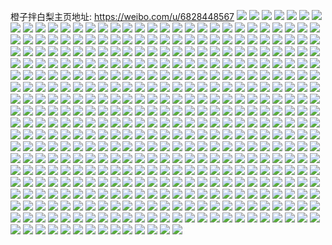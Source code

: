 橙子拌白梨主页地址: https://weibo.com/u/6828448567 
![](https://wx4.sinaimg.cn/mw2000/007s7tpdgy1h93f7zpboyj30u0140gwc.jpg) 
![](https://wx4.sinaimg.cn/mw2000/007s7tpdgy1h93f82agcmj32c02kghdu.jpg) 
![](https://wx4.sinaimg.cn/mw2000/007s7tpdgy1h93f84wekkj33402c0e82.jpg) 
![](https://wx4.sinaimg.cn/mw2000/007s7tpdgy1h93dgifmq5j30u0140to6.jpg) 
![](https://wx4.sinaimg.cn/mw2000/007s7tpdgy1h93dg0raakj322g2sie82.jpg) 
![](https://wx4.sinaimg.cn/mw2000/007s7tpdgy1h93dg5yyeqj32802yob2b.jpg) 
![](https://wx4.sinaimg.cn/mw2000/007s7tpdgy1h923shwdrtj32c03404qr.jpg) 
![](https://wx4.sinaimg.cn/mw2000/007s7tpdgy1h923ski4u0j30sc0rbwp4.jpg) 
![](https://wx4.sinaimg.cn/mw2000/007s7tpdgy1h8veyd1jcvj33402c0x6p.jpg) 
![](https://wx4.sinaimg.cn/mw2000/007s7tpdgy1h8v6wbbdqtj30u0140aln.jpg) 
![](https://wx4.sinaimg.cn/mw2000/007s7tpdgy1h8u5c8n5m4j32c0372b2c.jpg) 
![](https://wx4.sinaimg.cn/mw2000/007s7tpdgy1h8u5cficuvj30u0140k1o.jpg) 
![](https://wx4.sinaimg.cn/mw2000/007s7tpdgy1h8u5chhn70j30u0140ak8.jpg) 
![](https://wx4.sinaimg.cn/mw2000/007s7tpdgy1h8o7uijm0gj32802yoe85.jpg) 
![](https://wx4.sinaimg.cn/mw2000/007s7tpdgy1h8o7ujgeufj30u0140160.jpg) 
![](https://wx4.sinaimg.cn/mw2000/007s7tpdgy1h8o7umlis5j33402c0hdw.jpg) 
![](https://wx4.sinaimg.cn/mw2000/007s7tpdgy1h8o7v3emp6j32161tynpd.jpg) 
![](https://wx4.sinaimg.cn/mw2000/007s7tpdgy1h8ilom16c7j32802yo4qs.jpg) 
![](https://wx4.sinaimg.cn/mw2000/007s7tpdgy1h8iloozo3gj32802yo4qs.jpg) 
![](https://wx4.sinaimg.cn/mw2000/007s7tpdgy1h8ilopsi9ij30u01407cb.jpg) 
![](https://wx4.sinaimg.cn/mw2000/007s7tpdgy1h8ilors1iaj321w23j4qq.jpg) 
![](https://wx4.sinaimg.cn/mw2000/007s7tpdgy1h8hegh23lyj32802yo7wj.jpg) 
![](https://wx4.sinaimg.cn/mw2000/007s7tpdgy1h8hegkg93zj32c0340u0y.jpg) 
![](https://wx4.sinaimg.cn/mw2000/007s7tpdgy1h8heglvaopj32c0340qv7.jpg) 
![](https://wx4.sinaimg.cn/mw2000/007s7tpdgy1h8hegnpnzmj33402c01kz.jpg) 
![](https://wx4.sinaimg.cn/mw2000/007s7tpdgy1h8cmsqwfqtj32an2x0u0y.jpg) 
![](https://wx4.sinaimg.cn/mw2000/007s7tpdgy1h899xvvezcj321s2f8npf.jpg) 
![](https://wx4.sinaimg.cn/mw2000/007s7tpdgy1h899y0qrofj3280303x6q.jpg) 
![](https://wx4.sinaimg.cn/mw2000/007s7tpdgy1h899y2gxf4j33402c0u0y.jpg) 
![](https://wx4.sinaimg.cn/mw2000/007s7tpdgy1h899xr0s0pj32c0340qv7.jpg) 
![](https://wx4.sinaimg.cn/mw2000/007s7tpdgy1h86rkpj08tj329x2vdqv6.jpg) 
![](https://wx4.sinaimg.cn/mw2000/007s7tpdgy1h85oquoqu1j32802yo1kz.jpg) 
![](https://wx4.sinaimg.cn/mw2000/007s7tpdgy1h7qn7usvilj30u014016b.jpg) 
![](https://wx4.sinaimg.cn/mw2000/007s7tpdgy1h7qn7vxhqxj30u014lqgo.jpg) 
![](https://wx4.sinaimg.cn/mw2000/007s7tpdgy1h7qn817csuj328031fhdw.jpg) 
![](https://wx4.sinaimg.cn/mw2000/007s7tpdgy1h7qn857k07j33402c0npe.jpg) 
![](https://wx4.sinaimg.cn/mw2000/007s7tpdgy1h7qn87j3dvj33402c0qv6.jpg) 
![](https://wx4.sinaimg.cn/mw2000/007s7tpdgy1h7qn898ssbj33402c0e83.jpg) 
![](https://wx4.sinaimg.cn/mw2000/007s7tpdgy1h7qn8fviddj32802yohdw.jpg) 
![](https://wx4.sinaimg.cn/mw2000/007s7tpdgy1h7hjqwc989j33402c0b2a.jpg) 
![](https://wx4.sinaimg.cn/mw2000/007s7tpdgy1h7hjqydat5j334025gnpe.jpg) 
![](https://wx4.sinaimg.cn/mw2000/007s7tpdgy1h7hjqtwoy2j32pg25dx6p.jpg) 
![](https://wx4.sinaimg.cn/mw2000/007s7tpdgy1h7hjr0auznj33402c0e81.jpg) 
![](https://wx4.sinaimg.cn/mw2000/007s7tpdgy1h7hjr2502vj33402c0hdv.jpg) 
![](https://wx4.sinaimg.cn/mw2000/007s7tpdgy1h7hjr5jln0j32802yo4qs.jpg) 
![](https://wx4.sinaimg.cn/mw2000/007s7tpdgy1h7hjr930kgj32802yo1l2.jpg) 
![](https://wx4.sinaimg.cn/mw2000/007s7tpdgy1h7hjraz4l8j33402c0npe.jpg) 
![](https://wx4.sinaimg.cn/mw2000/007s7tpdgy1h73ynqecy6j32802yokjo.jpg) 
![](https://wx4.sinaimg.cn/mw2000/007s7tpdgy1h73ynu7rssj32802yokjo.jpg) 
![](https://wx4.sinaimg.cn/mw2000/007s7tpdgy1h73ynygelvj32c03407wi.jpg) 
![](https://wx4.sinaimg.cn/mw2000/007s7tpdgy1h73yo0ooa1j30u0140wnl.jpg) 
![](https://wx4.sinaimg.cn/mw2000/007s7tpdgy1h73lucyzehj328030j4qv.jpg) 
![](https://wx4.sinaimg.cn/mw2000/007s7tpdgy1h73lufw16jj31sc2gkkjo.jpg) 
![](https://wx4.sinaimg.cn/mw2000/007s7tpdgy1h73lujbecrj32802yoqv9.jpg) 
![](https://wx4.sinaimg.cn/mw2000/007s7tpdgy1h73lv9m8muj30u0140tp2.jpg) 
![](https://wx4.sinaimg.cn/mw2000/007s7tpdgy1h6z20y0inwj312c0u04ev.jpg) 
![](https://wx4.sinaimg.cn/mw2000/007s7tpdgy1h6z219ojd8j30u014o4g6.jpg) 
![](https://wx4.sinaimg.cn/mw2000/007s7tpdgy1h6z21anvcvj30u014fane.jpg) 
![](https://wx4.sinaimg.cn/mw2000/007s7tpdgy1h6z21f8neij32802yo7wh.jpg) 
![](https://wx4.sinaimg.cn/mw2000/007s7tpdgy1h6mh8oxoksj32ba2s8qv6.jpg) 
![](https://wx4.sinaimg.cn/mw2000/007s7tpdgy1h6mh8lw4baj32c0340npe.jpg) 
![](https://wx4.sinaimg.cn/mw2000/007s7tpdgy1h6mh8qdeugj32c02ek7wi.jpg) 
![](https://wx4.sinaimg.cn/mw2000/007s7tpdgy1h6mh8vtummj32802yoqj6.jpg) 
![](https://wx4.sinaimg.cn/mw2000/007s7tpdgy1h6mh90x8i2j333e24vhdu.jpg) 
![](https://wx4.sinaimg.cn/mw2000/007s7tpdgy1h6d2a6n9wsj33402c0npd.jpg) 
![](https://wx4.sinaimg.cn/mw2000/007s7tpdgy1h6d2a5pe69j32by1wrx6p.jpg) 
![](https://wx4.sinaimg.cn/mw2000/007s7tpdgy1h6cv9q77jgj33402c0npd.jpg) 
![](https://wx4.sinaimg.cn/mw2000/007s7tpdgy1h60ng58p4xj32802yo1l0.jpg) 
![](https://wx4.sinaimg.cn/mw2000/007s7tpdgy1h5t9vy2lrxj32802yowy3.jpg) 
![](https://wx4.sinaimg.cn/mw2000/007s7tpdgy1h5t9w1773yj32802yob2c.jpg) 
![](https://wx4.sinaimg.cn/mw2000/007s7tpdgy1h5t9vv28rij32802yotp3.jpg) 
![](https://wx4.sinaimg.cn/mw2000/007s7tpdgy1h5r7tog913j3280307x6t.jpg) 
![](https://wx4.sinaimg.cn/mw2000/007s7tpdgy1h5r7tu0cvkj32802yo1l2.jpg) 
![](https://wx4.sinaimg.cn/mw2000/007s7tpdgy1h5r3qsie42j327i2cvx6r.jpg) 
![](https://wx4.sinaimg.cn/mw2000/007s7tpdgy1h5r3qzrkyfj32802yohdw.jpg) 
![](https://wx4.sinaimg.cn/mw2000/007s7tpdgy1h5r3qmgr4jj32c03407wi.jpg) 
![](https://wx4.sinaimg.cn/mw2000/007s7tpdgy1h5p0p4ubb4j32802yo468.jpg) 
![](https://wx4.sinaimg.cn/mw2000/007s7tpdgy1h5ot9s5ckfj31sc2dsu0y.jpg) 
![](https://wx4.sinaimg.cn/mw2000/007s7tpdgy1h5ot9w5bj7j32802yo4qt.jpg) 
![](https://wx4.sinaimg.cn/mw2000/007s7tpdgy1h5ota07yxnj32802yokjp.jpg) 
![](https://wx4.sinaimg.cn/mw2000/007s7tpdgy1h5ota3k18qj32802yohdt.jpg) 
![](https://wx4.sinaimg.cn/mw2000/007s7tpdgy1h5ota74b9xj32yo280u0x.jpg) 
![](https://wx4.sinaimg.cn/mw2000/007s7tpdgy1h5iwe43458j31400u0nia.jpg) 
![](https://wx4.sinaimg.cn/mw2000/007s7tpdgy1h5iwe68mhrj31400u0nls.jpg) 
![](https://wx4.sinaimg.cn/mw2000/007s7tpdgy1h5iwf3lylmj32c0340b2d.jpg) 
![](https://wx4.sinaimg.cn/mw2000/007s7tpdgy1h5iwhmnwasj32yo280e86.jpg) 
![](https://wx4.sinaimg.cn/mw2000/007s7tpdgy1h5dydv3j3tj31be0zk7h9.jpg) 
![](https://wx4.sinaimg.cn/mw2000/007s7tpdgy1h5dydxbpnyj31o02801kz.jpg) 
![](https://wx4.sinaimg.cn/mw2000/007s7tpdgy1h5dydzdwsaj31o0280hdu.jpg) 
![](https://wx4.sinaimg.cn/mw2000/007s7tpdgy1h5dye0s85fj33402c0qv5.jpg) 
![](https://wx4.sinaimg.cn/mw2000/007s7tpdgy1h5dye2l3gqj33402c07wj.jpg) 
![](https://wx4.sinaimg.cn/mw2000/007s7tpdgy1h5dye4ga92j32c03407wj.jpg) 
![](https://wx4.sinaimg.cn/mw2000/007s7tpdgy1h5dye6byz4j33402c0kjl.jpg) 
![](https://wx4.sinaimg.cn/mw2000/007s7tpdgy1h5dye7mxycj33402c0hct.jpg) 
![](https://wx4.sinaimg.cn/mw2000/007s7tpdgy1h5dye8mua0j313y0u07h5.jpg) 
![](https://wx4.sinaimg.cn/mw2000/007s7tpdgy1h5cvybn9hmj31o0280b2a.jpg) 
![](https://wx4.sinaimg.cn/mw2000/007s7tpdgy1h5cvyed33fj31o0280e82.jpg) 
![](https://wx4.sinaimg.cn/mw2000/007s7tpdgy1h58ag2vjb7j30u0140qep.jpg) 
![](https://wx4.sinaimg.cn/mw2000/007s7tpdgy1h58ag4f2h3j30u0140k5e.jpg) 
![](https://wx4.sinaimg.cn/mw2000/007s7tpdgy1h56lvk77jhj30u0140dtv.jpg) 
![](https://wx4.sinaimg.cn/mw2000/007s7tpdgy1h56lw1tgx2j327825xkjl.jpg) 
![](https://wx4.sinaimg.cn/mw2000/007s7tpdgy1h56lvygk4wj32c02rz1ky.jpg) 
![](https://wx4.sinaimg.cn/mw2000/007s7tpdgy1h56lw2v6wrj32kt1pc1ky.jpg) 
![](https://wx4.sinaimg.cn/mw2000/007s7tpdgy1h56lvjltj5j30u0140dt7.jpg) 
![](https://wx4.sinaimg.cn/mw2000/007s7tpdgy1h56lw6glfpj32c0340e83.jpg) 
![](https://wx4.sinaimg.cn/mw2000/007s7tpdgy1h56lvknqo4j30u0140ao8.jpg) 
![](https://wx4.sinaimg.cn/mw2000/007s7tpdgy1h506iokaoij31o0280u0y.jpg) 
![](https://wx4.sinaimg.cn/mw2000/007s7tpdgy1h4x4js7zy0j31o02804qr.jpg) 
![](https://wx4.sinaimg.cn/mw2000/007s7tpdgy1h4x4jv9lymj31o02807wj.jpg) 
![](https://wx4.sinaimg.cn/mw2000/007s7tpdgy1h4x4jppls1j31o0280x6q.jpg) 
![](https://wx4.sinaimg.cn/mw2000/007s7tpdgy1h4wws0hrrlj31400u0tqe.jpg) 
![](https://wx4.sinaimg.cn/mw2000/007s7tpdgy1h4wws3h3flj32801o01kz.jpg) 
![](https://wx4.sinaimg.cn/mw2000/007s7tpdgy1h4wws6n8dkj32801o0hdu.jpg) 
![](https://wx4.sinaimg.cn/mw2000/007s7tpdgy1h4qwyfkhc0j30u00u010n.jpg) 
![](https://wx4.sinaimg.cn/mw2000/007s7tpdgy1h4q52sgwa3j31400u0aor.jpg) 
![](https://wx4.sinaimg.cn/mw2000/007s7tpdgy1h4q52wgkzuj31o02801kz.jpg) 
![](https://wx4.sinaimg.cn/mw2000/007s7tpdgy1h4q2f18sl9j31o02801kz.jpg) 
![](https://wx4.sinaimg.cn/mw2000/007s7tpdgy1h4q2ex178dj31400u0nep.jpg) 
![](https://wx4.sinaimg.cn/mw2000/007s7tpdgy1h4mmfqtesaj31o0280qv6.jpg) 
![](https://wx4.sinaimg.cn/mw2000/007s7tpdgy1h4mmfoapj6j31o0280qv6.jpg) 
![](https://wx4.sinaimg.cn/mw2000/007s7tpdgy1h4k62sd7ryj30u0140qfd.jpg) 
![](https://wx4.sinaimg.cn/mw2000/007s7tpdgy1h4k632or0yj30u0140qf1.jpg) 
![](https://wx4.sinaimg.cn/mw2000/007s7tpdgy1h4i7x9wms3j31o02807wi.jpg) 
![](https://wx4.sinaimg.cn/mw2000/007s7tpdgy1h4i7x1unv6j30zk0np77v.jpg) 
![](https://wx4.sinaimg.cn/mw2000/007s7tpdgy1h4i7xg3wkhj31400u0n8q.jpg) 
![](https://wx4.sinaimg.cn/mw2000/007s7tpdgy1h4gtkco9zsj30zj1bewhe.jpg) 
![](https://wx4.sinaimg.cn/mw2000/007s7tpdgy1h4fp12333oj31o0280x6p.jpg) 
![](https://wx4.sinaimg.cn/mw2000/007s7tpdgy1h4fp18sipdj31o0280qv5.jpg) 
![](https://wx4.sinaimg.cn/mw2000/007s7tpdgy1h4fp19w5gkj30u01407hz.jpg) 
![](https://wx4.sinaimg.cn/mw2000/007s7tpdgy1h4ec6ho5fjj31o0280x6p.jpg) 
![](https://wx4.sinaimg.cn/mw2000/007s7tpdgy1h4ec6khrysj31o0280x6p.jpg) 
![](https://wx4.sinaimg.cn/mw2000/007s7tpdgy1h4ec5hx4yaj31o0280x6p.jpg) 
![](https://wx4.sinaimg.cn/mw2000/007s7tpdgy1h4d2leufjxj32332d1x6p.jpg) 
![](https://wx4.sinaimg.cn/mw2000/007s7tpdgy1h49qchdngfj31o02801ky.jpg) 
![](https://wx4.sinaimg.cn/mw2000/007s7tpdgy1h49qcnvd66j31o02801ky.jpg) 
![](https://wx4.sinaimg.cn/mw2000/007s7tpdgy1h47tr02b0zj31o02807wi.jpg) 
![](https://wx4.sinaimg.cn/mw2000/007s7tpdgy1h47tr2c5tuj31o02801ky.jpg) 
![](https://wx4.sinaimg.cn/mw2000/007s7tpdgy1h47tqwfx3bj30u0140gxt.jpg) 
![](https://wx4.sinaimg.cn/mw2000/007s7tpdgy1h46t0rt8d9j33402c0u0z.jpg) 
![](https://wx4.sinaimg.cn/mw2000/007s7tpdgy1h46t0nhdnlj33402c0u0x.jpg) 
![](https://wx4.sinaimg.cn/mw2000/007s7tpdgy1h46t0ub4wij32c03401kz.jpg) 
![](https://wx4.sinaimg.cn/mw2000/007s7tpdgy1h46t0x4uucj31o02801ky.jpg) 
![](https://wx4.sinaimg.cn/mw2000/007s7tpdgy1h46n9h8q22j30n01dsqlr.jpg) 
![](https://wx4.sinaimg.cn/mw2000/007s7tpdgy1h46n86zj6tj31o0280kjm.jpg) 
![](https://wx4.sinaimg.cn/mw2000/007s7tpdgy1h46n8gr50lj31o0280npe.jpg) 
![](https://wx4.sinaimg.cn/mw2000/007s7tpdgy1h46n8kx7ibj33402c0qv7.jpg) 
![](https://wx4.sinaimg.cn/mw2000/007s7tpdgy1h46n8q1qt9j33402c0u0z.jpg) 
![](https://wx4.sinaimg.cn/mw2000/007s7tpdgy1h46n98fuljj31o0280b2a.jpg) 
![](https://wx4.sinaimg.cn/mw2000/007s7tpdgy1h46n9cangkj33402c01kz.jpg) 
![](https://wx4.sinaimg.cn/mw2000/007s7tpdgy1h46n9djc3sj30u014014t.jpg) 
![](https://wx4.sinaimg.cn/mw2000/007s7tpdgy1h46n907i01j31o02807wi.jpg) 
![](https://wx4.sinaimg.cn/mw2000/007s7tpdgy1h45jd9p9e1j33402c0x6p.jpg) 
![](https://wx4.sinaimg.cn/mw2000/007s7tpdgy1h45jd5j6rvj326s32u4qr.jpg) 
![](https://wx4.sinaimg.cn/mw2000/007s7tpdgy1h45jec5oudj31jk1jk1kx.jpg) 
![](https://wx4.sinaimg.cn/mw2000/007s7tpdgy1h45jfkr9z9j31o0280x6q.jpg) 
![](https://wx4.sinaimg.cn/mw2000/007s7tpdgy1h45jftxku5j30u1106dn7.jpg) 
![](https://wx4.sinaimg.cn/mw2000/007s7tpdgy1h45jevx3m3j32801o0e82.jpg) 
![](https://wx4.sinaimg.cn/mw2000/007s7tpdgy1h45jezq6p5j33402c04qr.jpg) 
![](https://wx4.sinaimg.cn/mw2000/007s7tpdgy1h45jf3wr3wj33402c0kjm.jpg) 
![](https://wx4.sinaimg.cn/mw2000/007s7tpdgy1h45jehabpqj32c0340hdu.jpg) 
![](https://wx4.sinaimg.cn/mw2000/007s7tpdgy1h41ztgcm2nj31o0280b2a.jpg) 
![](https://wx4.sinaimg.cn/mw2000/007s7tpdgy1h41zteiagej31o02804qq.jpg) 
![](https://wx4.sinaimg.cn/mw2000/007s7tpdgy1h41ztidk6wj31o0280kjm.jpg) 
![](https://wx4.sinaimg.cn/mw2000/007s7tpdgy1h41ztlb8k8j31o0280hdu.jpg) 
![](https://wx4.sinaimg.cn/mw2000/007s7tpdgy1h41zueieghj31o0280u0x.jpg) 
![](https://wx4.sinaimg.cn/mw2000/007s7tpdgy1h41zufy5uuj31o0280npe.jpg) 
![](https://wx4.sinaimg.cn/mw2000/007s7tpdgy1h41ve1bnzrj31o0280b2a.jpg) 
![](https://wx4.sinaimg.cn/mw2000/007s7tpdgy1h41vdz9zlcj31o029qe83.jpg) 
![](https://wx4.sinaimg.cn/mw2000/007s7tpdgy1h41vedghm4j30u01404qp.jpg) 
![](https://wx4.sinaimg.cn/mw2000/007s7tpdgy1h3ul12l74uj30u014049q.jpg) 
![](https://wx4.sinaimg.cn/mw2000/007s7tpdgy1h3ul13f3q6j30u0140dqk.jpg) 
![](https://wx4.sinaimg.cn/mw2000/007s7tpdgy1h3ul176rp0j30u0140qex.jpg) 
![](https://wx4.sinaimg.cn/mw2000/007s7tpdgy1h3ul161rdwj32c03407wj.jpg) 
![](https://wx4.sinaimg.cn/mw2000/007s7tpdgy1h3ul11b9tqj32c03407wi.jpg) 
![](https://wx4.sinaimg.cn/mw2000/007s7tpdgy1h3ul19l548j32c0340npe.jpg) 
![](https://wx4.sinaimg.cn/mw2000/007s7tpdgy1h3snxtolctj32c03404qq.jpg) 
![](https://wx4.sinaimg.cn/mw2000/007s7tpdgy1h3snxv6ldgj32c03404qr.jpg) 
![](https://wx4.sinaimg.cn/mw2000/007s7tpdgy1h3snxw66vuj316z0ymtqz.jpg) 
![](https://wx4.sinaimg.cn/mw2000/007s7tpdgy1h3snxzaf8fj33402c04qq.jpg) 
![](https://wx4.sinaimg.cn/mw2000/007s7tpdgy1h3sny0j02aj30u0140qqt.jpg) 
![](https://wx4.sinaimg.cn/mw2000/007s7tpdgy1h3snyuvf0kj32c02c0x6p.jpg) 
![](https://wx4.sinaimg.cn/mw2000/007s7tpdgy1h3snzjl9bgj32c0340x6p.jpg) 
![](https://wx4.sinaimg.cn/mw2000/007s7tpdgy1h3snyvsrksj33402c01kx.jpg) 
![](https://wx4.sinaimg.cn/mw2000/007s7tpdgy1h3snytsu39j31o02801ky.jpg) 
![](https://wx4.sinaimg.cn/mw2000/007s7tpdgy1h3sgxm9502j31o0280qv5.jpg) 
![](https://wx4.sinaimg.cn/mw2000/007s7tpdgy1h3sgxntsocj32c0340x6p.jpg) 
![](https://wx4.sinaimg.cn/mw2000/007s7tpdgy1h3sgxjjpc5j33402c0b2b.jpg) 
![](https://wx4.sinaimg.cn/mw2000/007s7tpdgy1h3sgxsonqwj32c0340e83.jpg) 
![](https://wx4.sinaimg.cn/mw2000/007s7tpdgy1h3sgxtonhqj31em0u1dow.jpg) 
![](https://wx4.sinaimg.cn/mw2000/007s7tpdgy1h3sgxw1s0lj32c0365b2a.jpg) 
![](https://wx4.sinaimg.cn/mw2000/007s7tpdgy1h3qkne5y8hj30u0140k24.jpg) 
![](https://wx4.sinaimg.cn/mw2000/007s7tpdly1h3qbi7sar6j32c03404qq.jpg) 
![](https://wx4.sinaimg.cn/mw2000/007s7tpdly1h3qbi4gut2j32c03401ky.jpg) 
![](https://wx4.sinaimg.cn/mw2000/007s7tpdly1h3qbi5ik78j32c02c0x6p.jpg) 
![](https://wx4.sinaimg.cn/mw2000/007s7tpdly1h3qbi3ipc2j31o0280hdt.jpg) 
![](https://wx4.sinaimg.cn/mw2000/007s7tpdly1h3qbi22sptj31o0280b2a.jpg) 
![](https://wx4.sinaimg.cn/mw2000/007s7tpdly1h3qbi9id9ej32801o0e82.jpg) 
![](https://wx4.sinaimg.cn/mw2000/007s7tpdly1h3qbi6gg94j33402c0x6p.jpg) 
![](https://wx4.sinaimg.cn/mw2000/007s7tpdly1h3qbib2h3mj33402c04qs.jpg) 
![](https://wx4.sinaimg.cn/mw2000/007s7tpdly1h3qbic9uo7j32c03407wi.jpg) 
![](https://wx4.sinaimg.cn/mw2000/007s7tpdgy1h3lbm8cchnj30u0140gye.jpg) 
![](https://wx4.sinaimg.cn/mw2000/007s7tpdgy1h3lbm7mcdtj31o0280u0x.jpg) 
![](https://wx4.sinaimg.cn/mw2000/007s7tpdgy1h3jp61mscij31o0280x6p.jpg) 
![](https://wx4.sinaimg.cn/mw2000/007s7tpdgy1h3jp647on8j31o0280x6p.jpg) 
![](https://wx4.sinaimg.cn/mw2000/007s7tpdgy1h3jp5z3vrcj321h2vee82.jpg) 
![](https://wx4.sinaimg.cn/mw2000/007s7tpdgy1h3jkfsbjmyj31o0280qv5.jpg) 
![](https://wx4.sinaimg.cn/mw2000/007s7tpdgy1h3jkfu6uv1j31o0280npd.jpg) 
![](https://wx4.sinaimg.cn/mw2000/007s7tpdgy1h3h7sy2fnnj31o0280x6p.jpg) 
![](https://wx4.sinaimg.cn/mw2000/007s7tpdgy1h3h7svxihcj31o0280qv5.jpg) 
![](https://wx4.sinaimg.cn/mw2000/007s7tpdgy1h3h7t058cqj32c0340x6q.jpg) 
![](https://wx4.sinaimg.cn/mw2000/007s7tpdgy1h3h7t2m3e3j32c0340hdu.jpg) 
![](https://wx4.sinaimg.cn/mw2000/007s7tpdgy1h3g3lar0kgj32c0340e82.jpg) 
![](https://wx4.sinaimg.cn/mw2000/007s7tpdgy1h3g3l9dcjwj31o02807wh.jpg) 
![](https://wx4.sinaimg.cn/mw2000/007s7tpdgy1h3g3lcpkhwj33402c0kjm.jpg) 
![](https://wx4.sinaimg.cn/mw2000/007s7tpdgy1h3g3le4lqzj33402c0x6p.jpg) 
![](https://wx4.sinaimg.cn/mw2000/007s7tpdgy1h38x10twckj32c0340qv6.jpg) 
![](https://wx4.sinaimg.cn/mw2000/007s7tpdgy1h38x139ng6j32c0340e82.jpg) 
![](https://wx4.sinaimg.cn/mw2000/007s7tpdgy1h38nmdq59qj31o02801ky.jpg) 
![](https://wx4.sinaimg.cn/mw2000/007s7tpdgy1h38nmlonr6j31o0280kjl.jpg) 
![](https://wx4.sinaimg.cn/mw2000/007s7tpdgy1h38nmrym7wj32c0340kjm.jpg) 
![](https://wx4.sinaimg.cn/mw2000/007s7tpdgy1h38nmxpxdvj32c0340b2a.jpg) 
![](https://wx4.sinaimg.cn/mw2000/007s7tpdgy1h37p4neipsj31o02801ky.jpg) 
![](https://wx4.sinaimg.cn/mw2000/007s7tpdgy1h37p4ks9efj31o0280x6p.jpg) 
![](https://wx4.sinaimg.cn/mw2000/007s7tpdgy1h37p4r8aw3j32c0340kjm.jpg) 
![](https://wx4.sinaimg.cn/mw2000/007s7tpdgy1h37p4pbgvpj32c0340x6q.jpg) 
![](https://wx4.sinaimg.cn/mw2000/007s7tpdgy1h339avevzej31o02801ky.jpg) 
![](https://wx4.sinaimg.cn/mw2000/007s7tpdgy1h339at09jtj31o0280e82.jpg) 
![](https://wx4.sinaimg.cn/mw2000/007s7tpdgy1h3188dgfe2j31o0280x6p.jpg) 
![](https://wx4.sinaimg.cn/mw2000/007s7tpdgy1h3188f040aj31gz21x1ky.jpg) 
![](https://wx4.sinaimg.cn/mw2000/007s7tpdgy1h3188gmdaej31hx280b2a.jpg) 
![](https://wx4.sinaimg.cn/mw2000/007s7tpdgy1h2qcqjsmskj30u0140drk.jpg) 
![](https://wx4.sinaimg.cn/mw2000/007s7tpdgy1h2lzrlgmspj30u10z1wlr.jpg) 
![](https://wx4.sinaimg.cn/mw2000/007s7tpdgy1h2lzrm0ckdj30u0140n98.jpg) 
![](https://wx4.sinaimg.cn/mw2000/007s7tpdgy1h2lzrmftv1j30u0140gw0.jpg) 
![](https://wx4.sinaimg.cn/mw2000/007s7tpdgy1h2lzrn93lnj30u0140h27.jpg) 
![](https://wx4.sinaimg.cn/mw2000/007s7tpdgy1h2lzrwnbfaj30u0140are.jpg) 
![](https://wx4.sinaimg.cn/mw2000/007s7tpdgy1h2lzsjfyp9j30u01hcnh9.jpg) 
![](https://wx4.sinaimg.cn/mw2000/007s7tpdgy1h2jd619z4bj31o0280e82.jpg) 
![](https://wx4.sinaimg.cn/mw2000/007s7tpdgy1h2jd62uc45j32801lzx6p.jpg) 
![](https://wx4.sinaimg.cn/mw2000/007s7tpdgy1h2jd646ie8j31sc2641ky.jpg) 
![](https://wx4.sinaimg.cn/mw2000/007s7tpdgy1h2jd66ytj4j33402c04qt.jpg) 
![](https://wx4.sinaimg.cn/mw2000/007s7tpdgy1h2jd6976t1j33402c0u0z.jpg) 
![](https://wx4.sinaimg.cn/mw2000/007s7tpdgy1h2jd6au5qcj33402c0e83.jpg) 
![](https://wx4.sinaimg.cn/mw2000/007s7tpdgy1h2jd6c4b8vj33402c0kjm.jpg) 
![](https://wx4.sinaimg.cn/mw2000/007s7tpdgy1h2jd6ebfjcj33402c0u0z.jpg) 
![](https://wx4.sinaimg.cn/mw2000/007s7tpdgy1h2jd5ypu1yj33402c01l0.jpg) 
![](https://wx4.sinaimg.cn/mw2000/007s7tpdgy1h2etfephmrj31o02807wi.jpg) 
![](https://wx4.sinaimg.cn/mw2000/007s7tpdgy1h2etfh6r6bj31o0280x6p.jpg) 
![](https://wx4.sinaimg.cn/mw2000/007s7tpdgy1h2etfdj70hj31o02801ky.jpg) 
![](https://wx4.sinaimg.cn/mw2000/007s7tpdgy1h2etfpc0hkj30tu13u1d1.jpg) 
![](https://wx4.sinaimg.cn/mw2000/007s7tpdgy1h2e0z8rft9j33402c04qq.jpg) 
![](https://wx4.sinaimg.cn/mw2000/007s7tpdgy1h2e0z5v224j33402c0x6q.jpg) 
![](https://wx4.sinaimg.cn/mw2000/007s7tpdgy1h2dlnrshtmj33402c07wk.jpg) 
![](https://wx4.sinaimg.cn/mw2000/007s7tpdgy1h2dlnmcda5j32b02nsu0x.jpg) 
![](https://wx4.sinaimg.cn/mw2000/007s7tpdgy1h2dknw2idbj31o0280kjm.jpg) 
![](https://wx4.sinaimg.cn/mw2000/007s7tpdgy1h2dknzdcl8j31o02804qr.jpg) 
![](https://wx4.sinaimg.cn/mw2000/007s7tpdgy1h2dknt6gixj31o0280qv6.jpg) 
![](https://wx4.sinaimg.cn/mw2000/007s7tpdgy1h2dko1bikyj33402c0x6q.jpg) 
![](https://wx4.sinaimg.cn/mw2000/007s7tpdgy1h2b3fnbrp9j31o0280hdt.jpg) 
![](https://wx4.sinaimg.cn/mw2000/007s7tpdgy1h2b3fp1i2jj31o0280hdt.jpg) 
![](https://wx4.sinaimg.cn/mw2000/007s7tpdgy1h2b3flkcz9j31o0280hdt.jpg) 
![](https://wx4.sinaimg.cn/mw2000/007s7tpdgy1h2340ojww6j31o0280e81.jpg) 
![](https://wx4.sinaimg.cn/mw2000/007s7tpdgy1h1zx7xswifj31sc2dse81.jpg) 
![](https://wx4.sinaimg.cn/mw2000/007s7tpdgy1h1w6dhyilqj31sc1yinpd.jpg) 
![](https://wx4.sinaimg.cn/mw2000/007s7tpdgy1h1w6dmsoz6j31o0280kjm.jpg) 
![](https://wx4.sinaimg.cn/mw2000/007s7tpdgy1h1w6do5m7uj31o0280b2a.jpg) 
![](https://wx4.sinaimg.cn/mw2000/007s7tpdgy1h1w6dtatsjj33402c04qs.jpg) 
![](https://wx4.sinaimg.cn/mw2000/007s7tpdgy1h1w6duy8ybj31sc2eokjm.jpg) 
![](https://wx4.sinaimg.cn/mw2000/007s7tpdgy1h1o6799zdsj30u0140n6h.jpg) 
![](https://wx4.sinaimg.cn/mw2000/007s7tpdgy1h1o6788en9j30u0140k0i.jpg) 
![](https://wx4.sinaimg.cn/mw2000/007s7tpdgy1h1n0yn3fgwj30u0140akh.jpg) 
![](https://wx4.sinaimg.cn/mw2000/007s7tpdgy1h1n0ynjqk5j30u01407ea.jpg) 
![](https://wx4.sinaimg.cn/mw2000/007s7tpdgy1h1lvtd0l89j31o0280e81.jpg) 
![](https://wx4.sinaimg.cn/mw2000/007s7tpdgy1h1lvta9y0sj31o02801ky.jpg) 
![](https://wx4.sinaimg.cn/mw2000/007s7tpdgy1h1g7brxd5bj30u014013l.jpg) 
![](https://wx4.sinaimg.cn/mw2000/007s7tpdgy1h1g7bskkjoj30u00y8alj.jpg) 
![](https://wx4.sinaimg.cn/mw2000/007s7tpdgy1h1f8dq2uxfj31400u0don.jpg) 
![](https://wx4.sinaimg.cn/mw2000/007s7tpdgy1h1f8ds55a0j31o0280x6p.jpg) 
![](https://wx4.sinaimg.cn/mw2000/007s7tpdgy1h173rnrvcjj30ow188n2y.jpg) 
![](https://wx4.sinaimg.cn/mw2000/007s7tpdgy1h137rb8vrhj32c0340u0x.jpg) 
![](https://wx4.sinaimg.cn/mw2000/007s7tpdgy1h137rcwp13j30u0140aix.jpg) 
![](https://wx4.sinaimg.cn/mw2000/007s7tpdgy1h0td7vptm3j33402c07wj.jpg) 
![](https://wx4.sinaimg.cn/mw2000/007s7tpdgy1h0szpsoro8j32c0340u0z.jpg) 
![](https://wx4.sinaimg.cn/mw2000/007s7tpdgy1h0szpnhogsj33402c07wl.jpg) 
![](https://wx4.sinaimg.cn/mw2000/007s7tpdgy1h0szpufp2kj30u0140qqp.jpg) 
![](https://wx4.sinaimg.cn/mw2000/007s7tpdgy1h0szqbnerjj31hv25pe81.jpg) 
![](https://wx4.sinaimg.cn/mw2000/007s7tpdgy1h0syqaic5gj32c021kb2b.jpg) 
![](https://wx4.sinaimg.cn/mw2000/007s7tpdgy1h0syqcd2x8j33402c0kjp.jpg) 
![](https://wx4.sinaimg.cn/mw2000/007s7tpdgy1h0syqejqw5j31o0280b2a.jpg) 
![](https://wx4.sinaimg.cn/mw2000/007s7tpdgy1h0syq8vif0j31sc2ds7wi.jpg) 
![](https://wx4.sinaimg.cn/mw2000/007s7tpdgy1h0syqf9fvnj31400u07lz.jpg) 
![](https://wx4.sinaimg.cn/mw2000/007s7tpdgy1h0syqgcud9j30u0140000.jpg) 
![](https://wx4.sinaimg.cn/mw2000/007s7tpdgy1h0syrh1fcyj33402c0qv6.jpg) 
![](https://wx4.sinaimg.cn/mw2000/007s7tpdgy1h0syri98xbj33402c0b2a.jpg) 
![](https://wx4.sinaimg.cn/mw2000/007s7tpdgy1h0syrfeyt1j33402c0nph.jpg) 
![](https://wx4.sinaimg.cn/mw2000/007s7tpdgy1h0rqwaozylj31g71wckjl.jpg) 
![](https://wx4.sinaimg.cn/mw2000/007s7tpdgy1h0rqwc5a8rj31sc2fc7wj.jpg) 
![](https://wx4.sinaimg.cn/mw2000/007s7tpdgy1h0rqx8pkuwj33402c0b2c.jpg) 
![](https://wx4.sinaimg.cn/mw2000/007s7tpdgy1h0rpv9x8gyj31o0280hdu.jpg) 
![](https://wx4.sinaimg.cn/mw2000/007s7tpdgy1h0rpvc8v28j31o0280npe.jpg) 
![](https://wx4.sinaimg.cn/mw2000/007s7tpdgy1h0rpv81ay1j31sc2dsqv6.jpg) 
![](https://wx4.sinaimg.cn/mw2000/007s7tpdgy1h0qq1ekcdlj31sc27zx6q.jpg) 
![](https://wx4.sinaimg.cn/mw2000/007s7tpdgy1h0qq21zmyoj31sc2fcu0y.jpg) 
![](https://wx4.sinaimg.cn/mw2000/007s7tpdgy1h0qq25d8wbj30u01404j1.jpg) 
![](https://wx4.sinaimg.cn/mw2000/007s7tpdgy1h0qq2n6u00j33402c0npg.jpg) 
![](https://wx4.sinaimg.cn/mw2000/007s7tpdgy1h0qq395oeoj33402c07wm.jpg) 
![](https://wx4.sinaimg.cn/mw2000/007s7tpdgy1h0piwiqeyrj31o02804qq.jpg) 
![](https://wx4.sinaimg.cn/mw2000/007s7tpdgy1h0piwjylsjj31f91phu0x.jpg) 
![](https://wx4.sinaimg.cn/mw2000/007s7tpdgy1h0piwh82qmj31l9236u0y.jpg) 
![](https://wx4.sinaimg.cn/mw2000/007s7tpdgy1h0piwm7sk4j33402c0npg.jpg) 
![](https://wx4.sinaimg.cn/mw2000/007s7tpdgy1h0piwo5jcmj31sc21lhdv.jpg) 
![](https://wx4.sinaimg.cn/mw2000/007s7tpdgy1h0piwq6ikfj32oz23whdv.jpg) 
![](https://wx4.sinaimg.cn/mw2000/007s7tpdgy1h0kvummq3jj33402c0npk.jpg) 
![](https://wx4.sinaimg.cn/mw2000/007s7tpdgy1h0kvuu90wrj33402c0u11.jpg) 
![](https://wx4.sinaimg.cn/mw2000/007s7tpdgy1h0kvv4hh5lj31sc2ds1kz.jpg) 
![](https://wx4.sinaimg.cn/mw2000/007s7tpdgy1h0kvv9qemuj31sc23hx6q.jpg) 
![](https://wx4.sinaimg.cn/mw2000/007s7tpdgy1h0kvvd4u2jj31o02804qq.jpg) 
![](https://wx4.sinaimg.cn/mw2000/007s7tpdgy1h0h8nh0es9j31o0280e81.jpg) 
![](https://wx4.sinaimg.cn/mw2000/007s7tpdgy1h0h8ni0yphj32801o0x6p.jpg) 
![](https://wx4.sinaimg.cn/mw2000/007s7tpdgy1h0h8nisomqj31o0280npd.jpg) 
![](https://wx4.sinaimg.cn/mw2000/007s7tpdgy1h0h8nk9i57j33402c07wj.jpg) 
![](https://wx4.sinaimg.cn/mw2000/007s7tpdgy1h0h8nmcorhj32c03407wm.jpg) 
![](https://wx4.sinaimg.cn/mw2000/007s7tpdgy1h0h8nnhclgj32th24y4qq.jpg) 
![](https://wx4.sinaimg.cn/mw2000/007s7tpdgy1h0h8np47crj33402c0hdw.jpg) 
![](https://wx4.sinaimg.cn/mw2000/007s7tpdgy1h0h8nr3hzhj32qh2204qt.jpg) 
![](https://wx4.sinaimg.cn/mw2000/007s7tpdgy1h0h8op63i3j32lb25je83.jpg) 
![](https://wx4.sinaimg.cn/mw2000/007s7tpdgy1h0dzmiuhb3j30u0140aru.jpg) 
![](https://wx4.sinaimg.cn/mw2000/007s7tpdgy1h0dzmxsrppj30u01404fe.jpg) 
![](https://wx4.sinaimg.cn/mw2000/007s7tpdgy1h0dznxl76rj31kb27zx6p.jpg) 
![](https://wx4.sinaimg.cn/mw2000/007s7tpdgy1h0csvdmd9nj30u0140tne.jpg) 
![](https://wx4.sinaimg.cn/mw2000/007s7tpdgy1h0csw5csuij31nd1ree81.jpg) 
![](https://wx4.sinaimg.cn/mw2000/007s7tpdgy1h0csw7wec7j31o0280npd.jpg) 
![](https://wx4.sinaimg.cn/mw2000/007s7tpdgy1h0cswae4vmj33402c0x6r.jpg) 
![](https://wx4.sinaimg.cn/mw2000/007s7tpdgy1h0cswcoke6j334020je83.jpg) 
![](https://wx4.sinaimg.cn/mw2000/007s7tpdgy1h0cswmc5guj30u0140tnq.jpg) 
![](https://wx4.sinaimg.cn/mw2000/007s7tpdgy1h0aii9jr07j32801o0npe.jpg) 
![](https://wx4.sinaimg.cn/mw2000/007s7tpdgy1h0aii7neahj31o02801kz.jpg) 
![](https://wx4.sinaimg.cn/mw2000/007s7tpdgy1h0aiibo284j32jj1yie83.jpg) 
![](https://wx4.sinaimg.cn/mw2000/007s7tpdgy1h0aiidg1exj32lr1moqv6.jpg) 
![](https://wx4.sinaimg.cn/mw2000/007s7tpdgy1h0afo6fq3kj318g0xc7ff.jpg) 
![](https://wx4.sinaimg.cn/mw2000/007s7tpdgy1h0afocgh9lj32bw2dt1kz.jpg) 
![](https://wx4.sinaimg.cn/mw2000/007s7tpdgy1h0afoh5lemj33402c0x6r.jpg) 
![](https://wx4.sinaimg.cn/mw2000/007s7tpdgy1h0afonn09sj33402c0qv8.jpg) 
![](https://wx4.sinaimg.cn/mw2000/007s7tpdgy1h0afo8d5h6j31o0280b29.jpg) 
![](https://wx4.sinaimg.cn/mw2000/007s7tpdgy1h0afosw03fj3340293e82.jpg) 
![](https://wx4.sinaimg.cn/mw2000/007s7tpdgy1h0afo96eedj318g0xcgy2.jpg) 
![](https://wx4.sinaimg.cn/mw2000/007s7tpdgy1h09asgofi2j31900u04n6.jpg) 
![](https://wx4.sinaimg.cn/mw2000/007s7tpdgy1h09asiv0bij32c03407wk.jpg) 
![](https://wx4.sinaimg.cn/mw2000/007s7tpdgy1h09aslrcmmj33402c0b2b.jpg) 
![](https://wx4.sinaimg.cn/mw2000/007s7tpdgy1h09asnvat6j33402c0u0z.jpg) 
![](https://wx4.sinaimg.cn/mw2000/007s7tpdgy1h09asp5btij32at1u1kjl.jpg) 
![](https://wx4.sinaimg.cn/mw2000/007s7tpdgy1h09aste98fj31400u0qqf.jpg) 
![](https://wx4.sinaimg.cn/mw2000/007s7tpdgy1h09asum58vj31400u0hcl.jpg) 
![](https://wx4.sinaimg.cn/mw2000/007s7tpdgy1h09asf1ownj32801o0b2b.jpg) 
![](https://wx4.sinaimg.cn/mw2000/007s7tpdgy1h09asxk849j30u0140hc7.jpg) 
![](https://wx4.sinaimg.cn/mw2000/007s7tpdgy1h061fw7suhj31o0280e81.jpg) 
![](https://wx4.sinaimg.cn/mw2000/007s7tpdgy1h061gho80uj30u0140gzh.jpg) 
![](https://wx4.sinaimg.cn/mw2000/007s7tpdgy1h061g53r73j31dz21ub29.jpg) 
![](https://wx4.sinaimg.cn/mw2000/007s7tpdgy1h061g67fh7j30k00zkq8x.jpg) 
![](https://wx4.sinaimg.cn/mw2000/007s7tpdgy1h04q8eqlhoj311e18gwyr.jpg) 
![](https://wx4.sinaimg.cn/mw2000/007s7tpdgy1h04q8sjit4j33402c04qs.jpg) 
![](https://wx4.sinaimg.cn/mw2000/007s7tpdgy1h04q8fwoggj30u00x54lb.jpg) 
![](https://wx4.sinaimg.cn/mw2000/007s7tpdgy1h04q8wxx19j33402c04qs.jpg) 
![](https://wx4.sinaimg.cn/mw2000/007s7tpdgy1h04q8cca9ij310w18gatz.jpg) 
![](https://wx4.sinaimg.cn/mw2000/007s7tpdgy1h04q8z2z66j334021mhdw.jpg) 
![](https://wx4.sinaimg.cn/mw2000/007s7tpdgy1h04q8e0qkyj31o02921kz.jpg) 
![](https://wx4.sinaimg.cn/mw2000/007s7tpdgy1gzwe61zzw8j318g0xcgxa.jpg) 
![](https://wx4.sinaimg.cn/mw2000/007s7tpdgy1gzwe2gkwhyj31400u0ka1.jpg) 
![](https://wx4.sinaimg.cn/mw2000/007s7tpdgy1gzwe5n8serj32l724zhdu.jpg) 
![](https://wx4.sinaimg.cn/mw2000/007s7tpdgy1gzwe28uuanj3340283e85.jpg) 
![](https://wx4.sinaimg.cn/mw2000/007s7tpdgy1gzwe2ddvhzj32zf2c0b2a.jpg) 
![](https://wx4.sinaimg.cn/mw2000/007s7tpdgy1gzwe2be941j32c0340kjp.jpg) 
![](https://wx4.sinaimg.cn/mw2000/007s7tpdgy1gzwe2ehzu8j333z21lx6p.jpg) 
![](https://wx4.sinaimg.cn/mw2000/007s7tpdgy1gzwe2fl6vqj32c02ghu0x.jpg) 
![](https://wx4.sinaimg.cn/mw2000/007s7tpdgy1gzwe61hmloj33402c0npe.jpg) 
![](https://wx4.sinaimg.cn/mw2000/007s7tpdgy1gzvj6630chj318g0xcth6.jpg) 
![](https://wx4.sinaimg.cn/mw2000/007s7tpdgy1gzvj6h67kqj32c02f2b2b.jpg) 
![](https://wx4.sinaimg.cn/mw2000/007s7tpdgy1gzvj6jv0cmj33402c0qv8.jpg) 
![](https://wx4.sinaimg.cn/mw2000/007s7tpdgy1gzvj6m50b5j33402c04qr.jpg) 
![](https://wx4.sinaimg.cn/mw2000/007s7tpdgy1gzvj66lvrhj318g0xcduw.jpg) 
![](https://wx4.sinaimg.cn/mw2000/007s7tpdgy1gzvj6ovv00j33402c0x6s.jpg) 
![](https://wx4.sinaimg.cn/mw2000/007s7tpdgy1gzvj6ra740j33402c07wk.jpg) 
![](https://wx4.sinaimg.cn/mw2000/007s7tpdgy1gzvj6tcuy6j330s20shdv.jpg) 
![](https://wx4.sinaimg.cn/mw2000/007s7tpdgy1gzvj67glpoj30u01407jj.jpg) 
![](https://wx4.sinaimg.cn/mw2000/007s7tpdgy1gzt2hg0zptj30u00zb17q.jpg) 
![](https://wx4.sinaimg.cn/mw2000/007s7tpdgy1gzt2ikpgt3j31o0280qv6.jpg) 
![](https://wx4.sinaimg.cn/mw2000/007s7tpdgy1gzt2io1r0cj32c03401l0.jpg) 
![](https://wx4.sinaimg.cn/mw2000/007s7tpdgy1gzt105h18ej30ty17m1kx.jpg) 
![](https://wx4.sinaimg.cn/mw2000/007s7tpdgy1gzt12d9kqbj32801o0qv5.jpg) 
![](https://wx4.sinaimg.cn/mw2000/007s7tpdgy1gzt12awyr9j318g0xcwry.jpg) 
![](https://wx4.sinaimg.cn/mw2000/007s7tpdgy1gzt12ejormj30u0140dsh.jpg) 
![](https://wx4.sinaimg.cn/mw2000/007s7tpdgy1gzpp7dt0cyj32c0340qva.jpg) 
![](https://wx4.sinaimg.cn/mw2000/007s7tpdgy1gzpp7ewqj7j30u0140x1l.jpg) 
![](https://wx4.sinaimg.cn/mw2000/007s7tpdgy1gzpp7z0n62j31o01wrhdt.jpg) 
![](https://wx4.sinaimg.cn/mw2000/007s7tpdgy1gzpp804vduj31400u0h9j.jpg) 
![](https://wx4.sinaimg.cn/mw2000/007s7tpdgy1gzpp8mbvekj30u0140tws.jpg) 
![](https://wx4.sinaimg.cn/mw2000/007s7tpdgy1gzppabpiepj30u0140tth.jpg) 
![](https://wx4.sinaimg.cn/mw2000/007s7tpdgy1gzohbk7axdj30xc18g1cj.jpg) 
![](https://wx4.sinaimg.cn/mw2000/007s7tpdgy1gzohbm41lwj32c0340x6s.jpg) 
![](https://wx4.sinaimg.cn/mw2000/007s7tpdgy1gzohbogy1uj32c0340hdy.jpg) 
![](https://wx4.sinaimg.cn/mw2000/007s7tpdgy1gzohbq637bj32c03401kz.jpg) 
![](https://wx4.sinaimg.cn/mw2000/007s7tpdgy1gzohbsi8hmj32c0340hdy.jpg) 
![](https://wx4.sinaimg.cn/mw2000/007s7tpdgy1gzohbv3r5hj32c03407wn.jpg) 
![](https://wx4.sinaimg.cn/mw2000/007s7tpdgy1gzohby3z1aj30u0140tvg.jpg) 
![](https://wx4.sinaimg.cn/mw2000/007s7tpdgy1gzohc2p4uej30u0140e1k.jpg) 
![](https://wx4.sinaimg.cn/mw2000/007s7tpdgy1gzo96a451wj30zl18g78h.jpg) 
![](https://wx4.sinaimg.cn/mw2000/007s7tpdgy1gzo96ahytgj311w18gtf8.jpg) 
![](https://wx4.sinaimg.cn/mw2000/007s7tpdgy1gzo96b0bq0j31hv27z4d0.jpg) 
![](https://wx4.sinaimg.cn/mw2000/007s7tpdgy1gzndba3mawj32c0340u0y.jpg) 
![](https://wx4.sinaimg.cn/mw2000/007s7tpdgy1gzndbbmp4nj32c0340kjm.jpg) 
![](https://wx4.sinaimg.cn/mw2000/007s7tpdgy1gzndbdu420j33402c0npf.jpg) 
![](https://wx4.sinaimg.cn/mw2000/007s7tpdgy1gzndb7q2y3j32c0340u0y.jpg) 
![](https://wx4.sinaimg.cn/mw2000/007s7tpdgy1gzn7sbyuylj30wv0w3wom.jpg) 
![](https://wx4.sinaimg.cn/mw2000/007s7tpdgy1gzn7scfez1j31400ksagi.jpg) 
![](https://wx4.sinaimg.cn/mw2000/007s7tpdgy1gzn7sbbc93j31400u04cf.jpg) 
![](https://wx4.sinaimg.cn/mw2000/007s7tpdgy1gzmglyjjm0j31zj1l64qp.jpg) 
![](https://wx4.sinaimg.cn/mw2000/007s7tpdgy1gzmglzydooj31o0280qv5.jpg) 
![](https://wx4.sinaimg.cn/mw2000/007s7tpdgy1gzmgm1gfdnj31o0280u0x.jpg) 
![](https://wx4.sinaimg.cn/mw2000/007s7tpdgy1gzmavcjab1j32c03401l2.jpg) 
![](https://wx4.sinaimg.cn/mw2000/007s7tpdgy1gzmavdvbw2j32c03404qq.jpg) 
![](https://wx4.sinaimg.cn/mw2000/007s7tpdgy1gzmava8g2ij32c0340x6s.jpg) 
![](https://wx4.sinaimg.cn/mw2000/007s7tpdgy1gzm7ei7tuej31o0280hdt.jpg) 
![](https://wx4.sinaimg.cn/mw2000/007s7tpdgy1gzm7brshenj30xc18gh1h.jpg) 
![](https://wx4.sinaimg.cn/mw2000/007s7tpdgy1gzm7emj97gj30xc18gap5.jpg) 
![](https://wx4.sinaimg.cn/mw2000/007s7tpdgy1gzm7ebj28dj30u0140atg.jpg) 
![](https://wx4.sinaimg.cn/mw2000/007s7tpdgy1gziqkk5k47j315o1741cz.jpg) 
![](https://wx4.sinaimg.cn/mw2000/007s7tpdgy1gziqkiggrkj30u0140h66.jpg) 
![](https://wx4.sinaimg.cn/mw2000/007s7tpdgy1gziqllb3mkj31ji2207wh.jpg) 
![](https://wx4.sinaimg.cn/mw2000/007s7tpdgy1gziqlmgaqgj30u0140wv2.jpg) 
![](https://wx4.sinaimg.cn/mw2000/007s7tpdgy1gzil4mkazkj31o01uru0x.jpg) 
![](https://wx4.sinaimg.cn/mw2000/007s7tpdgy1gzgskjj7uqj33402c04qq.jpg) 
![](https://wx4.sinaimg.cn/mw2000/007s7tpdgy1gzgskks7ezj33402c0e81.jpg) 
![](https://wx4.sinaimg.cn/mw2000/007s7tpdgy1gzgag55ak0j31nj1o0k9e.jpg) 
![](https://wx4.sinaimg.cn/mw2000/007s7tpdgy1gzeelysf66j31o0280hdt.jpg) 
![](https://wx4.sinaimg.cn/mw2000/007s7tpdgy1gzeeltcj2pj30u0140dx9.jpg) 
![](https://wx4.sinaimg.cn/mw2000/007s7tpdgy1gzeem3a7npj31o0280b29.jpg) 
![](https://wx4.sinaimg.cn/mw2000/007s7tpdgy1gzeemim66nj31o0280e81.jpg) 
![](https://wx4.sinaimg.cn/mw2000/007s7tpdgy1gzebw3vjjoj31o0280qnl.jpg) 
![](https://wx4.sinaimg.cn/mw2000/007s7tpdgy1gzebw5bhwfj31o0280h5g.jpg) 
![](https://wx4.sinaimg.cn/mw2000/007s7tpdgy1gzebw1qwyyj31o02807my.jpg) 
![](https://wx4.sinaimg.cn/mw2000/007s7tpdgy1gzebw7rhp8j30u0140qig.jpg) 
![](https://wx4.sinaimg.cn/mw2000/007s7tpdgy1gyry30bx4rj30n01dswqs.jpg) 
![](https://wx4.sinaimg.cn/mw2000/007s7tpdgy1gyry4mkrdaj30n01dswkn.jpg) 
![](https://wx4.sinaimg.cn/mw2000/007s7tpdgy1gxsaruqy8yj30n01dsq9w.jpg) 
![](https://wx4.sinaimg.cn/mw2000/007s7tpdgy1gxsarw5gq9j30n01dsh81.jpg) 
![](https://wx4.sinaimg.cn/mw2000/007s7tpdgy1gxsaruaydhj30jk0sgwhe.jpg) 
